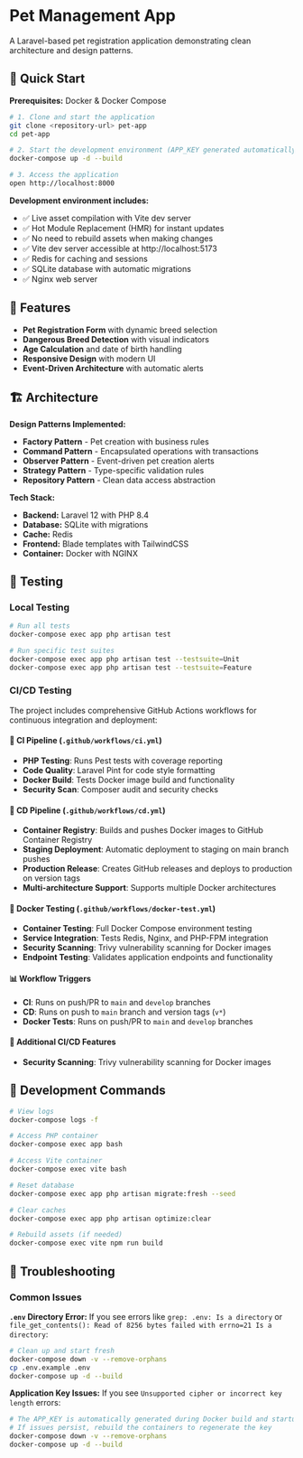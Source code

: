 # Pet Management App

A Laravel-based pet registration application demonstrating clean architecture and design patterns.

## 🚀 Quick Start

**Prerequisites:** Docker & Docker Compose

```bash
# 1. Clone and start the application
git clone <repository-url> pet-app
cd pet-app

# 2. Start the development environment (APP_KEY generated automatically)
docker-compose up -d --build

# 3. Access the application
open http://localhost:8000
```

**Development environment includes:**
- ✅ Live asset compilation with Vite dev server
- ✅ Hot Module Replacement (HMR) for instant updates
- ✅ No need to rebuild assets when making changes
- ✅ Vite dev server accessible at http://localhost:5173
- ✅ Redis for caching and sessions
- ✅ SQLite database with automatic migrations
- ✅ Nginx web server

## 🎯 Features

- **Pet Registration Form** with dynamic breed selection
- **Dangerous Breed Detection** with visual indicators
- **Age Calculation** and date of birth handling
- **Responsive Design** with modern UI
- **Event-Driven Architecture** with automatic alerts

## 🏗️ Architecture

**Design Patterns Implemented:**
- **Factory Pattern** - Pet creation with business rules
- **Command Pattern** - Encapsulated operations with transactions
- **Observer Pattern** - Event-driven pet creation alerts
- **Strategy Pattern** - Type-specific validation rules
- **Repository Pattern** - Clean data access abstraction

**Tech Stack:**
- **Backend:** Laravel 12 with PHP 8.4
- **Database:** SQLite with migrations
- **Cache:** Redis
- **Frontend:** Blade templates with TailwindCSS
- **Container:** Docker with NGINX

## 🧪 Testing

### Local Testing
```bash
# Run all tests
docker-compose exec app php artisan test

# Run specific test suites
docker-compose exec app php artisan test --testsuite=Unit
docker-compose exec app php artisan test --testsuite=Feature
```

### CI/CD Testing
The project includes comprehensive GitHub Actions workflows for continuous integration and deployment:

#### 🔄 CI Pipeline (`.github/workflows/ci.yml`)
- **PHP Testing**: Runs Pest tests with coverage reporting
- **Code Quality**: Laravel Pint for code style formatting
- **Docker Build**: Tests Docker image build and functionality
- **Security Scan**: Composer audit and security checks

#### 🚀 CD Pipeline (`.github/workflows/cd.yml`)
- **Container Registry**: Builds and pushes Docker images to GitHub Container Registry
- **Staging Deployment**: Automatic deployment to staging on main branch pushes
- **Production Release**: Creates GitHub releases and deploys to production on version tags
- **Multi-architecture Support**: Supports multiple Docker architectures

#### 🐳 Docker Testing (`.github/workflows/docker-test.yml`)
- **Container Testing**: Full Docker Compose environment testing
- **Service Integration**: Tests Redis, Nginx, and PHP-FPM integration
- **Security Scanning**: Trivy vulnerability scanning for Docker images
- **Endpoint Testing**: Validates application endpoints and functionality

#### 📊 Workflow Triggers
- **CI**: Runs on push/PR to `main` and `develop` branches
- **CD**: Runs on push to `main` branch and version tags (`v*`)
- **Docker Tests**: Runs on push/PR to `main` and `develop` branches

#### 🔧 Additional CI/CD Features
- **Security Scanning**: Trivy vulnerability scanning for Docker images

## 🔧 Development Commands

```bash
# View logs
docker-compose logs -f

# Access PHP container
docker-compose exec app bash

# Access Vite container
docker-compose exec vite bash

# Reset database
docker-compose exec app php artisan migrate:fresh --seed

# Clear caches
docker-compose exec app php artisan optimize:clear

# Rebuild assets (if needed)
docker-compose exec vite npm run build
```

## 🔧 Troubleshooting

### Common Issues

**`.env` Directory Error:**
If you see errors like `grep: .env: Is a directory` or `file_get_contents(): Read of 8256 bytes failed with errno=21 Is a directory`:

```bash
# Clean up and start fresh
docker-compose down -v --remove-orphans
cp .env.example .env
docker-compose up -d --build
```

**Application Key Issues:**
If you see `Unsupported cipher or incorrect key length` errors:

```bash
# The APP_KEY is automatically generated during Docker build and startup
# If issues persist, rebuild the containers to regenerate the key
docker-compose down -v --remove-orphans
docker-compose up -d --build
```